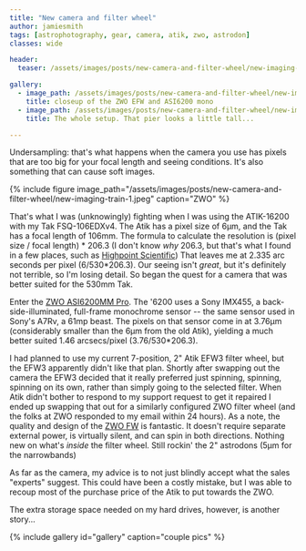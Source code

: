 ```yaml
---
title: "New camera and filter wheel"
author: jamiesmith
tags: [astrophotography, gear, camera, atik, zwo, astrodon]
classes: wide

header:
  teaser: /assets/images/posts/new-camera-and-filter-wheel/new-imaging-train-1.jpeg

gallery:
  - image_path: /assets/images/posts/new-camera-and-filter-wheel/new-imaging-train-1.jpeg
    title: closeup of the ZWO EFW and ASI6200 mono
  - image_path: /assets/images/posts/new-camera-and-filter-wheel/new-imaging-train-2.jpeg
    title: The whole setup. That pier looks a little tall...

---
```


Undersampling: that's what happens when the camera you use has pixels that are too
big for your focal length and seeing conditions. It's also something that can
cause soft images.

{%
  include figure image_path="/assets/images/posts/new-camera-and-filter-wheel/new-imaging-train-1.jpeg"
  caption="ZWO"
%}

<!--more-->

That's what I was (unknowingly) fighting when I was using the ATIK-16200 with my
Tak FSQ-106EDXv4. The Atik has a pixel size of 6µm, and the Tak has a focal length 
of 106mm. The formula to calculate the resolution is (pixel size / focal length) * 206.3 
(I don't know _why_ 206.3, but that's what I found in a few places, such as 
[Highpoint Scientific](https://www.highpointscientific.com/astronomy-hub/post/astro-photography-guides/undersampling-and-oversampling-in-astrophotography))
That leaves me at 2.335 arc seconds per pixel (6/530*206.3). Our seeing isn't _great_,
but it's definitely not terrible, so I'm losing detail. So began the quest for a camera
that was better suited for the 530mm Tak.

Enter the [ZWO ASI6200MM Pro](https://astronomy-imaging-camera.com/product/asi6200mm-pro-mono/). 
The '6200 uses a Sony IMX455, a back-side-illuminated, full-frame
monochrome sensor -- the same sensor used in Sony's A7Rv, a 61mp beast. The pixels on that
sensor come in at 3.76µm (considerably smaller than the 6µm from the old Atik), yielding a 
much better suited 1.46 arcsecs/pixel (3.76/530*206.3).

I had planned to use my current 7-position, 2" Atik EFW3 filter wheel, but the
EFW3 apparently didn't like that plan. Shortly after swapping out the camera the
EFW3 decided that it really preferred just spinning, spinning, spinning on its
own, rather than simply going to the selected filter.  When Atik didn't bother to
respond to my support request to get it repaired I ended up swapping that out
for a similarly configured ZWO filter wheel (and the folks at ZWO responded to
my email within 24 hours). As a note, the quality and design of the [ZWO FW](https://astronomy-imaging-camera.com/product/zwo-efw-5-x-2″or-7-x-2″/) 
is fantastic. It doesn't require separate external power, is virtually silent, and can spin
in both directions. Nothing new on what's _inside_ the filter wheel. Still rockin' 
the 2" astrodons (5µm for the narrowbands)

As far as the camera, my advice is to not just blindly accept what the sales
"experts" suggest. This could have been a costly mistake, but I was able to
recoup most of the purchase price of the Atik to put towards the ZWO.

The extra storage space needed on my hard drives, however, is another story...

{% include gallery id="gallery" caption="couple pics" %}

